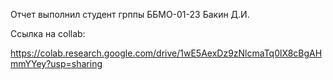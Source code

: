 Отчет выполнил студент грппы ББМО-01-23 Бакин Д.И.

Ссылка на collab:

https://colab.research.google.com/drive/1wE5AexDz9zNlcmaTq0lX8cBgAHmmYYey?usp=sharing
